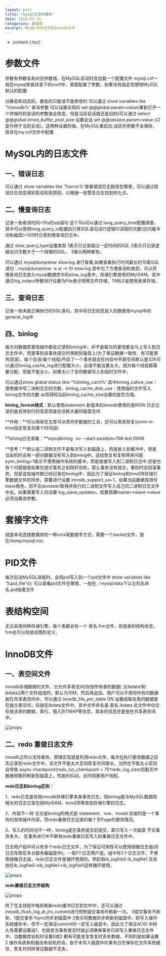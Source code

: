 ```yaml
---
layout: post
title: "mysql之文件解析"
date: 2018-03-18
categories: 数据库
excerpt: MySQL内的文件和Innodb文件
---
```


* content
{:toc}

# 参数文件

参数有参数名和对应参数值，在MySQL启动时会加载一个配置文件 mysql.cnf一般在mysql安装目录下的conf中，里面配置了参数，如果没有指定则使用MySQL默认的配置

分静态和动态的，静态的只能读不能修改的
可以通过 show variables like '%innodb%' 查询参数
可以设置全局的 set @@global.param=value(重新打开一个终端时的会话的参数值会改变，但是当前会话值还是旧的)可以通过 select @@global.innod\_buffer\_pool_size 设置会话 set @@session.param=value (只是作用于当前会话)，这两种设置的值，在MySQL重启后,设定的参数不会保存，除非在my.cnf文件中配置

# MySQL内的日志文件

## 一、错误日志

可以通过 show variables like '%error%'查看错误日志路径在哪里，可以通过错误日志信息得知启动失败原因，以根据一些警告日志找到优化点。


## 二、慢查询日志

记录一些查询时间>10s的sql语句 这个10s可以通过 long\_query\_time配置阈值，其中可以使用long\_query\_io配置执行某SQL语句进行逻辑IO读取的次数(访问缓冲池和磁盘)>100时记录到慢查询日志中。
 
 通过 slow\_query\_type设置类型 1表示只记录超过一定时间的SQL 2表示只记录逻辑访问次数大于一个阈值的SQL， 3表示两种都有。
 
 可以通过 mysqldumpslow slow.log 进行查看,如果查看执行时间最长的10条SQL语句：mysqldumpslow -s al -n 10 slow.log 
  其中为了方便查询和直观，可以将慢查询日志放入mysql数据库中的slow\_log表中，存储引擎使用的MyISAM。其中通过log_output参数进行设置为File表示使用文件存储，TABLE是使用表来存储。


## 三、查询日志

记录一些未能正确执行的SQL语句，其中将日志信息放入到数据库mysql中的general_log中


## 四、binlog

每次对数据库更改操作都会记录到binlog中，并不是每次的更改都会马上写入到日志文件中，而是等到该事务提交时再刷到磁盘上(为了保证数据一致性，有可能事务回滚)，每个会话(每个线程)开启了一个事务就会在内存中开辟空间默认是32K可以通过binlog_cache_log进行配置大小，此值不能设置太大，因为每个线程都需要分配，但是不能太小，如果太小了会将数据写入到临时文件中。

可以通过show global status likie '%binlog_cach%' 其中binlog_cahce_use：使用缓冲写二进制日志的次数，binlog_cache_disk_use：使用临时文件写入binlog文件的次数 从而得知当前binlog_cache_size设置的是否合理。

**binlog_format格式**：默认使用statement 新版本的Innodb使用的是ROW 日志记录的是具体到行的信息但是会消耗大量的磁盘空间

**作用：**可以用来在主库可从库同步数据的工具，还可以用来恢复(point-in-time指定恢复的某个时间段)

**binlog日志查看：**mysqlbinlog -vv --start-position=106 test.0008

 **思考：**默认是二进制文件不是每次写入到磁盘上，而是放入到缓冲中，但是当岩机时会有一部分数据没有写入到binlog中，这给恢复和复制带来问题 sync_binlog=1表示不使用操作系统的缓冲，而是直接写入到二进制日志中,但是也有个问题就是如果在提交事务之前刚好岩机，那么事务没有提交，重启时会回滚事务，但是这些操作都已经记录在binlog中，因此为了保证binlog和InnoDB存储引擎数据文件的同步，需要进行设置 innodb_support_xa=1。如果当前数据库担任slave角色，则不会从master取得并执行的二进制文件写入自己的二进制日志文件中去，如果需要写入则设置 log_slave_updates，若要搭建master->slave->slave必须设置该参数。


# 套接字文件 

就是本地连接数据库的一种unix域套接字方式，需要一个socket文件，放在/temp/mysql.soc

# PID文件

每次启动MySQL进程时，会将pid写入到一个pid文件中
show variables like '%pid_file'\G; 可以查看pid文件在哪里，一般在／mysql/data下以主机名命名.pid结尾文件

# 表结构空间

无论采用何种存储引擎，每个表都会有一个 表名.frm文件，存放表的结构信息。frm也可以存放视图的定义。

# InnoDB文件
## 一、表空间文件
innodb存储数据的文件，分为共享表空间(存放所有表的数据) 又ibdata1和ibdata2两个文件组成的，默认为10M，然后再追加。用户可以不用将所有的数据放在共享表空间中，可以通过 innodb_file_per_table ON 设置成每张表的数据放在独立表空间，存放在ibdata文件中。其中文件命名是  表名.ibdata 此文件中仅仅存放该表的数据、索引、插入BITMAP等信息，其余的信息还是放在共享表空间中。

![props](http://dymdmy2120.github.com//static/2018-03-images/innodb-table-file.png)

## 二、redo 重做日志文件

innodb之所以支持事务，原理实现就是利用redo文件，每次在执行更改数据之前先记录到redo文件中，该文件不能太大否则恢复时间很长，当然也不能太小否则会导致 async checkpoint(redo_lsn_checkpoint > 75*redo_log_size)将脏页中数据频繁的刷新到磁盘上，性能的抖动，此时阻塞用户线程。

**redo日志和binlog区别：**

1、redo日志是存放innodb存储引擎本身事务日志，而binlog是与MySQL数据库相关的日志记录包括MyISAM、InnoDB等其他存储引擎的日志。 

2、内容不一样 无论是binlog的格式是 statement、row、mixed 存放的是一个事务的具体操作内容。而redo重做日志记录的每个页Page的更改情况。

3、写入的时间也不一样，binlog是在事务提交前提交，即只写入一次磁盘 不论事务多大。 在事务进行中不断有redo重做日志写入到重做日志文件中。


日志用户组中可以有多个redo日志文件，为了保证可用性可以使用镜像日志组(将日志存放在多台服务器磁盘中)。一般1个日志用户组，组中有2个日志文件，不使用镜像日志组，redo日志文件是循环使用的，例如有ib_logfile0 ib_logfile1 先存放在ib_logfile0->ib_logfile1->ib_logfile0这样循环使用。

![props](http://dymdmy2120.github.com//static/2018-03-images/log-group.png)

**redo重做日志文件结构**

![props](http://dymdmy2120.github.com//static/2018-03-images/redo-stru.png)


除了在主线程中每秒刷新redo缓冲日志到文件中，还可以通过 innodb_flush_log_at_trx_commit进行控制提交事务时刷新一次。 0提交事务不刷新，1提交事务 fsync同步到磁盘中 2表示将数据异步刷新到磁盘中，即写入操作系统缓存中，但不一定保证commit时一定写入磁盘中。因此为了保证ACID 中持久性需要设置成1，也就是当事务提交时就必须确保事务已经写入重做日志文件中，当数据库岩机时设置0或2 都有可能发生恢复时丢失数据，不同的是如果设置2 操作系统和机器没有岩机的话，由于未写入磁盘中的事务日志保存在文件系统缓存，恢复时同样保证数据不丢失。